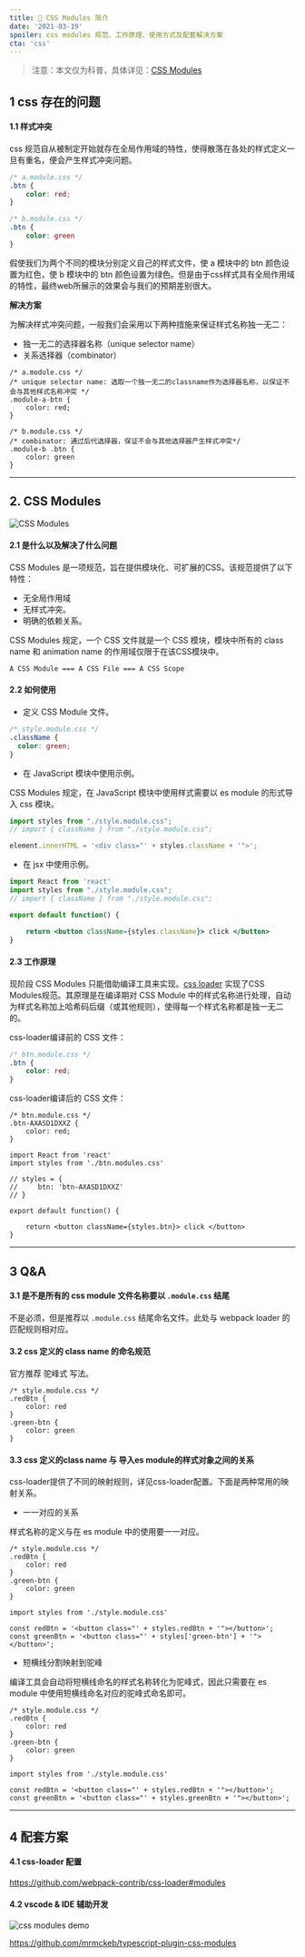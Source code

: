 ```yaml
---
title: 🎨 CSS Modules 简介
date: '2021-03-19'
spoiler: css modules 规范、工作原理、使用方式及配套解决方案
cta: 'css'
---
```


> 注意：本文仅为科普，具体详见：[CSS Modules](https://github.com/css-modules/css-modules)

## 1 css 存在的问题

#### 1.1 样式冲突

css 规范自从被制定开始就存在全局作用域的特性，使得散落在各处的样式定义一旦有重名，便会产生样式冲突问题。

```css
/* a.module.css */
.btn {
    color: red;
}
```

```css
/* b.module.css */
.btn {
    color: green
}
```

假使我们为两个不同的模块分别定义自己的样式文件，使 a 模块中的 btn 颜色设置为红色，使 b 模块中的 btn 颜色设置为绿色。但是由于css样式具有全局作用域的特性，最终web所展示的效果会与我们的预期差别很大。


**解决方案**

为解决样式冲突问题，一般我们会采用以下两种措施来保证样式名称独一无二：

- 独一无二的选择器名称（unique selector name）
- 关系选择器（combinator）

```css{3}
/* a.module.css */
/* unique selector name: 选取一个独一无二的classname作为选择器名称，以保证不会与其他样式名称冲突 */
.module-a-btn {
    color: red;
}
```

```css{3}
/* b.module.css */
/* combinator: 通过后代选择器，保证不会与其他选择器产生样式冲突*/
.module-b .btn {
    color: green
}
```

--- 

## 2. CSS Modules

![CSS Modules](./css-modules-logo.png)

#### 2.1 是什么以及解决了什么问题

CSS Modules 是一项规范，旨在提供模块化、可扩展的CSS。该规范提供了以下特性：

- 无全局作用域 
- 无样式冲突。
- 明确的依赖关系。

CSS Modules 规定，一个 CSS 文件就是一个 CSS 模块，模块中所有的 class name 和 animation name 的作用域仅限于在该CSS模块中。

```
A CSS Module === A CSS File === A CSS Scope
```

#### 2.2 如何使用

- 定义 CSS Module 文件。

```css
/* style.module.css */
.className {
  color: green;
}
```

- 在 JavaScript 模块中使用示例。

CSS Modules 规定，在 JavaScript 模块中使用样式需要以 es module 的形式导入 css 模块。

```jsx
import styles from "./style.module.css";
// import { className } from "./style.module.css";

element.innerHTML = '<div class="' + styles.className + '">';
```

- 在 jsx 中使用示例。

```jsx
import React from 'react'
import styles from "./style.module.css";
// import { className } from "./style.module.css";

export default function() {

    return <button className={styles.className}> click </button>
}
```

#### 2.3 工作原理

现阶段 CSS Modules 只能借助编译工具来实现。[css loader](https://webpack.js.org/loaders/css-loader/) 实现了CSS Modules规范。其原理是在编译期对 CSS Module 中的样式名称进行处理，自动为样式名称加上哈希码后缀（或其他规则），使得每一个样式名称都是独一无二的。

css-loader编译前的 CSS 文件：

```css
/* btn.module.css */
.btn {
    color: red;
}
```

css-loader编译后的 CSS 文件：

```css{2}
/* btn.module.css */
.btn-AXASD1DXXZ {
    color: red;
}
```

```jsx{4,5,6}
import React from 'react'
import styles from './btn.modules.css'

// styles = {
//     btn: 'btn-AXASD1DXXZ'
// }

export default function() {

    return <button className={styles.btn}> click </button>
}
```

---

## 3 Q&A

#### **3.1 是不是所有的 css module 文件名称要以 `.module.css` 结尾**

不是必须，但是推荐以 `.module.css` 结尾命名文件。此处与 webpack loader 的匹配规则相对应。

#### **3.2 css 定义的 class name 的命名规范**

官方推荐 驼峰式 写法。

```css{2}
/* style.module.css */
.redBtn {
    color: red
}
.green-btn {
    color: green
}
```

#### **3.3 css 定义的class name 与 导入es module的样式对象之间的关系**

css-loader提供了不同的映射规则，详见css-loader配置。下面是两种常用的映射关系。

- 一一对应的关系

样式名称的定义与在 es module 中的使用要一一对应。

```css{5}
/* style.module.css */
.redBtn {
    color: red
}
.green-btn {
    color: green
}
```

```jsx{4}
import styles from './style.module.css'

const redBtn = '<button class="' + styles.redBtn + '"></button>';
const greenBtn = '<button class="' + styles['green-btn'] + '"></button>';
```

- 短横线分割映射到驼峰

编译工具会自动将短横线命名的样式名称转化为驼峰式，因此只需要在 es module 中使用短横线命名对应的驼峰式命名即可。

```css{5}
/* style.module.css */
.redBtn {
    color: red
}
.green-btn {
    color: green
}
```

```jsx{4}
import styles from './style.module.css'

const redBtn = '<button class="' + styles.redBtn + '"></button>';
const greenBtn = '<button class="' + styles.greenBtn + '"></button>';
```

---
## 4 配套方案

#### 4.1 css-loader 配置

https://github.com/webpack-contrib/css-loader#modules

#### 4.2 vscode & IDE 辅助开发

![css modules demo](./typescript-plugin-css-modules-example.gif)

https://github.com/mrmckeb/typescript-plugin-css-modules
